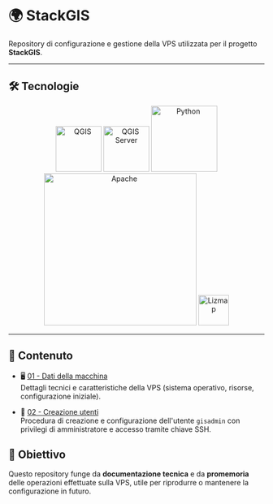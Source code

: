 # 🌍 StackGIS

Repository di configurazione e gestione della VPS utilizzata per il progetto **StackGIS**.

---

## 🛠️ Tecnologie

<p align="center">
  <img src="https://qgis.org/en/_static/logo.png" alt="QGIS" width="90"/>
  <img src="https://qgis.org/en/_static/logo.png" alt="QGIS Server" width="90"/>
  <img src="https://www.python.org/static/community_logos/python-logo.png" alt="Python" width="130"/>
  <img src="https://httpd.apache.org/images/httpd_logo_wide_new.png" alt="Apache" width="300"/>
  <img src="https://docs.lizmap.com/3.8/it/_static/logo.png" alt="Lizmap" width="60"/>
</p>

---

## 📂 Contenuto

- 🖥️ [01 - Dati della macchina](https://github.com/AntonioDiSipio/StackGIS/blob/main/01-server-data.md)  
  Dettagli tecnici e caratteristiche della VPS (sistema operativo, risorse, configurazione iniziale).

- 🔑 [02 - Creazione utenti](https://github.com/AntonioDiSipio/StackGIS/blob/main/02-creazione-utenti.md)  
  Procedura di creazione e configurazione dell'utente `gisadmin` con privilegi di amministratore e accesso tramite chiave SSH.


## 🎯 Obiettivo

Questo repository funge da **documentazione tecnica** e da **promemoria** delle operazioni effettuate sulla VPS, utile per riprodurre o mantenere la configurazione in futuro.
